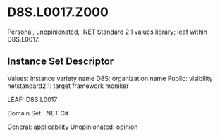 # D8S.L0017.Z000
Personal, unopinionated, .NET Standard 2.1 values library; leaf within D8S.L0017.


## Instance Set Descriptor

Values: instance variety name
D8S: organization name
Public: visibility
netstandard2.1: target framework moniker

LEAF: D8S.L0017

Domain Set:
	.NET
	C#

General: applicability
Unopinionated: opinion